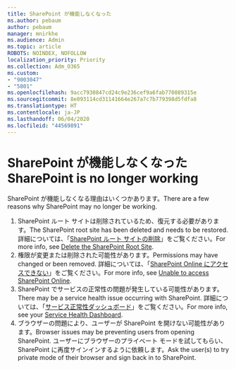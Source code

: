 ```yaml
---
title: SharePoint が機能しなくなった
ms.author: pebaum
author: pebaum
manager: mnirkhe
ms.audience: Admin
ms.topic: article
ROBOTS: NOINDEX, NOFOLLOW
localization_priority: Priority
ms.collection: Adm_O365
ms.custom:
- "9003047"
- "5801"
ms.openlocfilehash: 9acc7930847cd24c9e236cef9a6fab770889315e
ms.sourcegitcommit: 8e093114cd31141664e267a7c7b779398d5fdfa8
ms.translationtype: HT
ms.contentlocale: ja-JP
ms.lasthandoff: 06/04/2020
ms.locfileid: "44569891"
---
```

# <a name="sharepoint-is-no-longer-working"></a><span data-ttu-id="96fea-102">SharePoint が機能しなくなった</span><span class="sxs-lookup"><span data-stu-id="96fea-102">SharePoint is no longer working</span></span>

<span data-ttu-id="96fea-103">SharePoint が機能しなくなる理由はいくつかあります。</span><span class="sxs-lookup"><span data-stu-id="96fea-103">There are a few reasons why SharePoint may no longer be working.</span></span>

1. <span data-ttu-id="96fea-104">SharePoint ルート サイトは削除されているため、復元する必要があります。</span><span class="sxs-lookup"><span data-stu-id="96fea-104">The SharePoint root site has been deleted and needs to be restored.</span></span> <span data-ttu-id="96fea-105">詳細については、「[SharePoint ルート サイトの削除](https://docs.microsoft.com/sharepoint/troubleshoot/sites/url-that-resides-under-root-site-collection-is-broken)」をご覧ください。</span><span class="sxs-lookup"><span data-stu-id="96fea-105">For more info, see [Delete the SharePoint Root Site](https://docs.microsoft.com/sharepoint/troubleshoot/sites/url-that-resides-under-root-site-collection-is-broken).</span></span>
2. <span data-ttu-id="96fea-106">権限が変更または削除された可能性があります。</span><span class="sxs-lookup"><span data-stu-id="96fea-106">Permissions may have changed or been removed.</span></span> <span data-ttu-id="96fea-107">詳細については、「[SharePoint Online にアクセスできない](https://docs.microsoft.com/sharepoint/troubleshoot/sharing-and-permissions/sharepoint-online-inaccessible)」をご覧ください。</span><span class="sxs-lookup"><span data-stu-id="96fea-107">For more info, see [Unable to access SharePoint Online](https://docs.microsoft.com/sharepoint/troubleshoot/sharing-and-permissions/sharepoint-online-inaccessible).</span></span>
3. <span data-ttu-id="96fea-108">SharePoint でサービスの正常性の問題が発生している可能性があります。</span><span class="sxs-lookup"><span data-stu-id="96fea-108">There may be a service health issue occurring with SharePoint.</span></span> <span data-ttu-id="96fea-109">詳細については、「[サービス正常性ダッシュボード](https://admin.microsoft.com/AdminPortal/Home#/servicehealth)」をご覧ください。</span><span class="sxs-lookup"><span data-stu-id="96fea-109">For more info, see your [Service Health Dashboard](https://admin.microsoft.com/AdminPortal/Home#/servicehealth).</span></span>
4. <span data-ttu-id="96fea-110">ブラウザーの問題により、ユーザーが SharePoint を開けない可能性があります。</span><span class="sxs-lookup"><span data-stu-id="96fea-110">Browser issues may be preventing users from opening SharePoint.</span></span> <span data-ttu-id="96fea-111">ユーザーにブラウザーのプライベート モードを試してもらい、SharePoint に再度サインインするように依頼します。</span><span class="sxs-lookup"><span data-stu-id="96fea-111">Ask the user(s) to try private mode of their browser and sign back in to SharePoint.</span></span>

